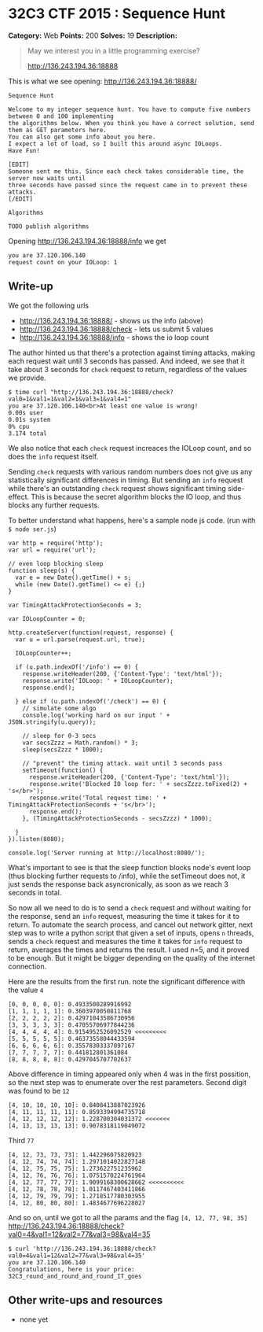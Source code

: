 # 32C3 CTF 2015 : Sequence Hunt

**Category:** Web
**Points:** 200
**Solves:** 19
**Description:**

> May we interest you in a little programming exercise?
> 
> 
> <http://136.243.194.36:18888>

This is what we see opening: http://136.243.194.36:18888/
```
Sequence Hunt

Welcome to my integer sequence hunt. You have to compute five numbers between 0 and 100 implementing 
the algorithms below. When you think you have a correct solution, send them as GET parameters here. 
You can also get some info about you here.
I expect a lot of load, so I built this around async IOLoops.
Have Fun!

[EDIT] 
Someone sent me this. Since each check takes considerable time, the server now waits until 
three seconds have passed since the request came in to prevent these attacks. 
[/EDIT]

Algorithms

TODO publish algorithms
```

Opening http://136.243.194.36:18888/info we get
```
you are 37.120.106.140
request count on your IOLoop: 1
```


## Write-up

We got the following urls 
- http://136.243.194.36:18888/ - shows us the info (above)
- http://136.243.194.36:18888/check - lets us submit 5 values
- http://136.243.194.36:18888/info - shows the io loop count

The author hinted us that there's a protection against timing attacks, making each request wait until 3 seconds has passed.
And indeed, we see that it take about 3 seconds for `check` request to return, regardless of the values we provide.
```
$ time curl "http://136.243.194.36:18888/check?val0=1&val1=1&val2=1&val3=1&val4=1"
you are 37.120.106.140<br>At least one value is wrong!
0.00s user 
0.01s system 
0% cpu 
3.174 total
```

We also notice that each `check` request increaces the IOLoop count, and so does the `info` request itself. 

Sending `check` requests with various random numbers does not give us any statistically significant differences in timing.
But sending an `info` request while there's an outstanding `check` request shows significant timing side-effect.
This is because the secret algorithm blocks the IO loop, and thus blocks any further requests. 

To better understand what happens, here's a sample node js code. (run with `$ node ser.js`)

```
var http = require('http');
var url = require('url');

// even loop blocking sleep
function sleep(s) {
  var e = new Date().getTime() + s;
  while (new Date().getTime() <= e) {;}
}

var TimingAttackProtectionSeconds = 3;

var IOLoopCounter = 0;

http.createServer(function(request, response) {
  var u = url.parse(request.url, true);

  IOLoopCounter++;

  if (u.path.indexOf('/info') == 0) {
    response.writeHeader(200, {'Content-Type': 'text/html'});
    response.write('IOLoop: ' + IOLoopCounter);
    response.end();

  } else if (u.path.indexOf('/check') == 0) {
    // simulate some algo
    console.log('working hard on our input ' + JSON.stringify(u.query));

    // sleep for 0-3 secs
    var secsZzzz = Math.random() * 3;
    sleep(secsZzzz * 1000);

    // "prevent" the timing attack. wait until 3 seconds pass
    setTimeout(function() {
      response.writeHeader(200, {'Content-Type': 'text/html'});
      response.write('Blocked IO loop for: ' + secsZzzz.toFixed(2) + 's</br>');
      response.write('Total request time: ' + TimingAttackProtectionSeconds + 's</br>');
      response.end();
    }, (TimingAttackProtectionSeconds - secsZzzz) * 1000);

  }
}).listen(8080);

console.log('Server running at http://localhost:8080/');
```

What's important to see is that the sleep function blocks node's event loop (thus blocking further requests to /info), 
while the setTimeout does not, it just sends the response back asyncronically, as soon as we reach 3 seconds in total.

So now all we need to do is to send a `check` request and without waiting for the response, send an `info` request, measuring the time it takes for it to return. 
To automate the search process, and cancel out network gitter, next step was to write a python script that given a set of inputs, opens `n` threads, sends a `check` request and measures the time it takes for `info` request to return, averages the times and returns the result. I used n=5, and it proved to be enough. But it might be bigger depending on the quality of the internet connection.

Here are the results from the first run. note the significant difference with the value `4`
```
[0, 0, 0, 0, 0]: 0.4933500289916992
[1, 1, 1, 1, 1]: 0.3603970050811768
[2, 2, 2, 2, 2]: 0.42971043586730956
[3, 3, 3, 3, 3]: 0.47055706977844236
[4, 4, 4, 4, 4]: 0.9154952526092529 <<<<<<<<<
[5, 5, 5, 5, 5]: 0.46373558044433594
[6, 6, 6, 6, 6]: 0.35578303337097167
[7, 7, 7, 7, 7]: 0.441812801361084
[8, 8, 8, 8, 8]: 0.4297045707702637
```

Above difference in timing appeared only when 4 was in the first possition, so the next step was to enumerate over the rest parameters.
Second digit was found to be `12` 
```
[4, 10, 10, 10, 10]: 0.8408413887023926
[4, 11, 11, 11, 11]: 0.8593394994735718
[4, 12, 12, 12, 12]: 1.228700304031372 <<<<<<<
[4, 13, 13, 13, 13]: 0.9078318119049072
```

Third `77`
```
[4, 12, 73, 73, 73]: 1.442296075820923
[4, 12, 74, 74, 74]: 1.2971014022827148
[4, 12, 75, 75, 75]: 1.273622751235962
[4, 12, 76, 76, 76]: 1.0751570224761964
[4, 12, 77, 77, 77]: 1.9099168300628662 <<<<<<<<<<
[4, 12, 78, 78, 78]: 1.0117467403411866
[4, 12, 79, 79, 79]: 1.2718517780303955
[4, 12, 80, 80, 80]: 1.4834677696228027
```

And so on, until we got to all the params and the flag `[4, 12, 77, 98, 35]`
http://136.243.194.36:18888/check?val0=4&val1=12&val2=77&val3=98&val4=35
```
$ curl 'http://136.243.194.36:18888/check?val0=4&val1=12&val2=77&val3=98&val4=35'
you are 37.120.106.140
Congratulations, here is your price:
32C3_round_and_round_and_round_IT_goes
```

## Other write-ups and resources

* none yet
